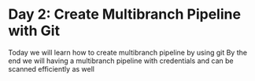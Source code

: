 # Day 2: Create Multibranch Pipeline with Git

Today we will learn how to create multibranch pipeline by using git
By the end we will having a multibranch pipeline with credentials and can be scanned efficiently as well
